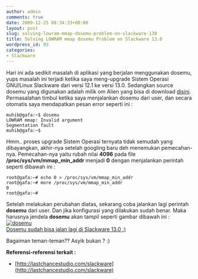```yaml
---
author: admin
comments: true
date: 2009-12-25 08:34:33+00:00
layout: post
slug: solving-lowram-mmap-dosemu-problem-on-slackware-130
title: Solving LOWRAM mmap dosemu Problem on Slackware 13.0
wordpress_id: 93
categories:
- Slackware
---
```


Hari ini ada sedikit masalah di aplikasi yang berjalan menggunakan dosemu, yups masalah ini terjadi ketika saya meng-upgrade Sistem Operasi GNU/Linux Slackware dari versi 12.1 ke versi 13.0. Sedangkan source dosemu yang digunakan adalah milik om Alien yang bisa di download [disini](http://connie.slackware.com/~alien/slackbuilds/dosemu/). Permasalahan timbul ketika saya menjalankan dosemu dari user, dan secara otomatis saya mendapatkan pesan error seperti ini :

    
    
    muhib@gafa:~$ dosemu
    LOWRAM mmap: Invalid argument
    Segmentation fault
    muhib@gafa:~$
    



Hmm.. proses upgrade Sistem Operasi ternyata tidak semudah yang dibayangkan, akhir-nya setelah googling baru deh menemukan pemecahan-nya. Pemecahan-nya yaitu rubah nilai **4096** pada file **/proc/sys/vm/mmap_min_addr** menjadi **0** dengan menjalankan perintah seperti dibawah ini :

    
    
    root@gafa:~# echo 0 > /proc/sys/vm/mmap_min_addr
    root@gafa:~# more /proc/sys/vm/mmap_min_addr
    0
    root@gafa:~#
    



Setelah melakukan perubahan diatas, sekarang coba jalankan lagi perintah **dosemu** dari user. Dan jika konfigurasi yang dilakukan sudah benar. Maka harusnya jendela **dosemu** akan tampil seperti gambar dibawah ini :
[![dosemu](http://farm5.static.flickr.com/4056/4212134737_4e806c2a23.jpg)  
Dosemu sudah bisa jalan lagi di Slackware 13.0 :) ](http://www.flickr.com/photos/10243554@N02/4212134737/)

Bagaiman teman-teman?? Asyik bukan ? :)

**Referensi-referensi terkait :**
- [http://lastchancestudio.com/slackware](http://lastchancestudio.com/slackware)
